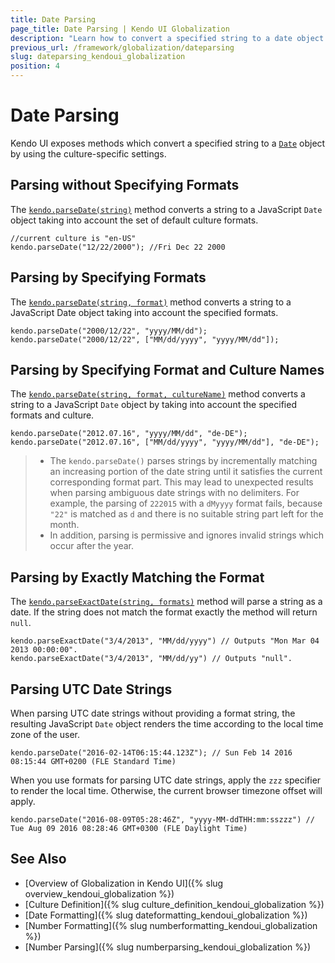 ```yaml
---
title: Date Parsing
page_title: Date Parsing | Kendo UI Globalization
description: "Learn how to convert a specified string to a date object using the Kendo UI culture specific settings."
previous_url: /framework/globalization/dateparsing
slug: dateparsing_kendoui_globalization
position: 4
---
```


# Date Parsing

Kendo UI exposes methods which convert a specified string to a [`Date`](https://developer.mozilla.org/en-US/docs/Web/JavaScript/Reference/Global_Objects/Date) object by using the culture-specific settings.

## Parsing without Specifying Formats

The [`kendo.parseDate(string)`](/api/javascript/kendo/methods/parsedate) method converts a string to a JavaScript `Date` object taking into account the set of default culture formats.

    //current culture is "en-US"
    kendo.parseDate("12/22/2000"); //Fri Dec 22 2000

## Parsing by Specifying Formats

The [`kendo.parseDate(string, format)`](/api/javascript/kendo/methods/parsedate) method converts a string to a JavaScript Date object taking into account the specified formats.

    kendo.parseDate("2000/12/22", "yyyy/MM/dd");
    kendo.parseDate("2000/12/22", ["MM/dd/yyyy", "yyyy/MM/dd"]);

## Parsing by Specifying Format and Culture Names

The [`kendo.parseDate(string, format, cultureName)`](/api/javascript/kendo/methods/parsedate) method converts a string to a JavaScript `Date` object by taking into account the specified formats and culture.

    kendo.parseDate("2012.07.16", "yyyy/MM/dd", "de-DE");
  	kendo.parseDate("2012.07.16", ["MM/dd/yyyy", "yyyy/MM/dd"], "de-DE");

> * The `kendo.parseDate()` parses strings by incrementally matching an increasing portion of the date string until it satisfies the current corresponding format part. This may lead to unexpected results when parsing ambiguous date strings with no delimiters. For example, the parsing of `222015` with a `dMyyyy` format fails, because `"22"` is matched as `d` and there is no suitable string part left for the month.
> * In addition, parsing is permissive and ignores invalid strings which occur after the year.

## Parsing by Exactly Matching the Format

The [`kendo.parseExactDate(string, formats)`](/api/javascript/kendo/methods/parseexactdate) method will parse a string as a date. If the string does not match the format exactly the method will return `null`.

    kendo.parseExactDate("3/4/2013", "MM/dd/yyyy") // Outputs "Mon Mar 04 2013 00:00:00".
    kendo.parseExactDate("3/4/2013", "MM/dd/yy") // Outputs "null".

## Parsing UTC Date Strings

When parsing UTC date strings without providing a format string, the resulting JavaScript `Date` object renders the time according to the local time zone of the user.

    kendo.parseDate("2016-02-14T06:15:44.123Z"); // Sun Feb 14 2016 08:15:44 GMT+0200 (FLE Standard Time)

When you use formats for parsing UTC date strings, apply the `zzz` specifier to render the local time. Otherwise, the current browser timezone offset will apply.

    kendo.parseDate("2016-08-09T05:28:46Z", "yyyy-MM-ddTHH:mm:sszzz") // Tue Aug 09 2016 08:28:46 GMT+0300 (FLE Daylight Time)

## See Also

* [Overview of Globalization in Kendo UI]({% slug overview_kendoui_globalization %})
* [Culture Definition]({% slug culture_definition_kendoui_globalization %})
* [Date Formatting]({% slug dateformatting_kendoui_globalization %})
* [Number Formatting]({% slug numberformatting_kendoui_globalization %})
* [Number Parsing]({% slug numberparsing_kendoui_globalization %})
